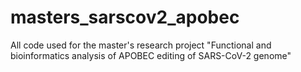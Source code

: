 # masters_sarscov2_apobec
All code used for the master's research project "Functional and bioinformatics analysis of APOBEC editing of SARS-CoV-2 genome"
